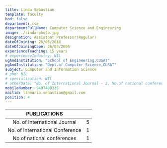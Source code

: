 ```yaml
---
title: Linda Sebastian
template: faculty
hod: false
department: cse
departmentFullName: Computer Science and Engineering
image: ./linda-photo.jpg
designation: Assistant Professor(Regular)
dateOfJoining: 26/05/2018
dateOfJoiningCape: 26/08/2006
experienceTeaching: 15 years
# experienceIndustry: NIL
ugAndInstitution: "School of Engineering,CUSAT"
pgAndInstitution: "Dept.of Computer Science,CUSAT"
subject: Computer and Information Science
# phd: NIL
# specialization: NIL
# otherData: "No. of International Journal - 2, No.of national conferences - 1"
mobileNumber: 9497488335
mailid: linmaria.sebastian@gmail.com
position: 4
---
```

|           PUBLICATIONS           |     |
| :------------------------------: | :-: |
|   No. of International Journal      |  5  |
|   No. of International Conference   |  1  |
|    No.of national conferences       |  1  |
